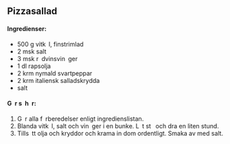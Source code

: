 ## Pizzasallad

#### Ingredienser:

* 500 g vitk l, finstrimlad
* 2 msk salt
* 3 msk r dvinsvin ger
* 1 dl rapsolja
* 2 krm nymald svartpeppar
* 2 krm italiensk salladskrydda
* salt

#### G r s h r:
1. G r alla f rberedelser enligt ingredienslistan.
2. Blanda vitk l, salt och vin ger i en bunke. L t st  och dra en liten stund.
3. Tills tt olja och kryddor och krama in dom ordentligt. Smaka av med salt.
